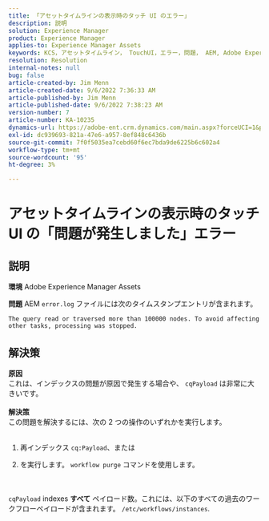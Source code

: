 ```yaml
---
title: 「アセットタイムラインの表示時のタッチ UI のエラー」
description: 説明
solution: Experience Manager
product: Experience Manager
applies-to: Experience Manager Assets
keywords: KCS，アセットタイムライン， TouchUI，エラー，問題， AEM, Adobe Experience Manager, 6.3
resolution: Resolution
internal-notes: null
bug: false
article-created-by: Jim Menn
article-created-date: 9/6/2022 7:36:33 AM
article-published-by: Jim Menn
article-published-date: 9/6/2022 7:38:23 AM
version-number: 7
article-number: KA-10235
dynamics-url: https://adobe-ent.crm.dynamics.com/main.aspx?forceUCI=1&pagetype=entityrecord&etn=knowledgearticle&id=8dbc5d9e-b62d-ed11-9db1-0022480866ad
exl-id: dc939693-821a-47e6-a957-8ef848c6436b
source-git-commit: 7f0f5035ea7cebd60f6ec7bda9de6225b6c602a4
workflow-type: tm+mt
source-wordcount: '95'
ht-degree: 3%

---
```


# アセットタイムラインの表示時のタッチ UI の「問題が発生しました」エラー

## 説明


<b>環境</b>
Adobe Experience Manager Assets

<b>問題</b>
AEM `error.log` ファイルには次のタイムスタンプエントリが含まれます。


```
The query read or traversed more than 100000 nodes. To avoid affecting other tasks, processing was stopped.
```



## 解決策

<b>原因</b><br>これは、インデックスの問題が原因で発生する場合や、 `cqPayload` は非常に大きいです。 <br> <br><b>解決策</b><br>この問題を解決するには、次の 2 つの操作のいずれかを実行します。 <br> <br>
1. 再インデックス `cq:Payload`、または


2. を実行します。 `workflow purge` コマンドを使用します。

<br> <br>`cqPayload` indexes <b>すべて</b> ペイロード数。これには、以下のすべての過去のワークフローペイロードが含まれます。 `/etc/workflows/instances`.
